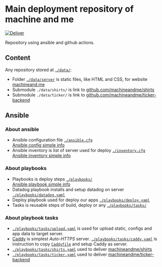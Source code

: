 # Main deployment repository of machine and me

[![Deliver](https://github.com/machineandme/machineand.me/workflows/Deliver/badge.svg)](https://github.com/machineandme/machineand.me/actions)

Repository using ansible and github actions.

## Content

Any repository stored at [`./data/`](https://github.com/machineandme/machineand.me/tree/master/data):

+ Folder [`./data/server`](https://github.com/machineandme/machineand.me/tree/master/data/server) is static files, like HTML and CSS, for website [machineand.me](https://machineand.me)
+ Submodule `./data/shirts/` is link to [github.com/machineandme/shirts](https://github.com/machineandme/shirts)
+ Submodule `./data/ticker/` is link to [github.com/machineandme/ticker-backend](https://github.com/machineandme/ticker-backend)

## Ansible

### About ansible

+ Ansible configuration file [`./ansible.cfg`](https://github.com/machineandme/machineand.me/tree/master/ansible.cfg)  
    [Ansible config simple info](https://docs.ansible.com/ansible/2.9/installation_guide/intro_configuration.html#configuration-file)
+ Ansible inventory is list of server used for deploy [`./inventory.cfg`](https://github.com/machineandme/machineand.me/tree/master/inventory.cfg)  
    [Ansible inventory simple info](https://docs.ansible.com/ansible/2.9/network/getting_started/first_inventory.html)

### About playbooks
+ Playbooks is deploy steps [`./playbooks/`](https://github.com/machineandme/machineand.me/tree/master/playbooks)  
    [Ansible playbook simple info](https://docs.ansible.com/ansible/2.9/user_guide/playbooks.html)
+ Datadog playbook installs and setup datadog on server [`./playbooks/datadog.yaml`](https://github.com/machineandme/machineand.me/tree/master/playbooks/datadog.yaml)
+ Deploy playbook used for deploy our apps [`./playbooks/deploy.yaml`](https://github.com/machineandme/machineand.me/tree/master/playbooks/deploy.yaml)
+ Tasks is reusable steps of build, deploy or any [`./playbooks/tasks/`](https://github.com/machineandme/machineand.me/tree/master/playbooks/tasks)

### About playbook tasks

+ [`./playbooks/tasks/upload.yaml`](https://github.com/machineandme/machineand.me/tree/master/playbooks/tasks/upload.yaml) is used for upload static, configs and app data to target server.
+ [Caddy](http://caddyserver.com) is simplest _Auto-HTTPS_ server. [`./playbooks/tasks/caddy.yaml`](https://github.com/machineandme/machineand.me/tree/master/playbooks/tasks/caddy.yaml) is instruction to copy [`Caddyfile`](https://github.com/machineandme/machineand.me/blob/master/data/server/Caddyfile) and setup Caddy as server.
+ [`./playbooks/tasks/shirts.yaml`](https://github.com/machineandme/machineand.me/tree/master/playbooks/tasks/shirts.yaml) used to deliver [machineandme/shirts](https://github.com/machineandme/shirts)
+ [`./playbooks/tasks/ticker.yaml`](https://github.com/machineandme/machineand.me/tree/master/playbooks/tasks/ticker.yaml)  used to deliver [machineandme/ticker-backend](https://github.com/machineandme/ticker-backend)